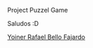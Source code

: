 Project Puzzel Game

Saludos :D

[Yoiner Rafael Bello Fajardo](https://www.linkedin.com/in/yoinerbello/)
